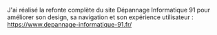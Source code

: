 J'ai réalisé la refonte complète du site Dépannage Informatique 91 pour améliorer son design, sa navigation et son expérience utilisateur :
https://www.depannage-informatique-91.fr/
